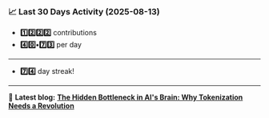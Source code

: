 <!--START_STATS-->
### 📈 Last 30 Days Activity (2025-08-13)  
- **1️⃣2️⃣2️⃣2️⃣** contributions  
- **4️⃣0️⃣•7️⃣3️⃣** per day
---
- **7️⃣4️⃣** day streak!
---
📝 **Latest blog:** [**The Hidden Bottleneck in AI's Brain: Why Tokenization Needs a Revolution**](https://andriak.com/blog/tokenization-revolution)
<!--END_STATS-->
